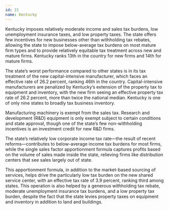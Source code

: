 ```yaml
---
id: 21 
name: Kentucky
---
```


Kentucky imposes relatively moderate income and sales tax burdens, low unemployment insurance taxes, and low property taxes. The state offers few incentives for new businesses other than withholding tax rebates, allowing the state to impose below-average tax burdens on most mature firm types and to provide relatively equitable tax treatment across new and mature firms. Kentucky ranks 13th in the country for new firms and 14th for mature firms.

The state’s worst performance compared to other states is in its tax treatment of the new capital-intensive manufacturer, which faces an effective rate of 26.2 percent, ranking 46th in the country. Capital-intensive manufacturers are penalized by Kentucky’s extension of the property tax to equipment and inventory, with the new firm seeing an effective property tax rate of 26.2 percent, more than twice the national median. Kentucky is one of only nine states to broadly tax business inventory.

Manufacturing machinery is exempt from the sales tax. Research and development (R&D) equipment is only exempt subject to certain conditions and state approval, though one of the state’s few non-withholding incentives is an investment credit for new R&D firms.

The state’s relatively low corporate income tax rate—the result of recent reforms—contributes to below-average income tax burdens for most firms, while the single sales factor apportionment formula captures profits based on the volume of sales made inside the state, relieving firms like distribution centers that see sales largely out of state.

This apportionment formula, in addition to the market-based sourcing of services, helps drive the particularly low tax burden on the new shared service center, with an effective tax rate of 3.9 percent, ranking third among states. This operation is also helped by a generous withholding tax rebate, moderate unemployment insurance tax burdens, and a low property tax burden, despite the fact that the state levies property taxes on equipment and inventory in addition to land and buildings.